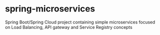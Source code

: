 # spring-microservices

Spring Boot/Spring Cloud project containing simple microservices focused on Load Balancing, API gateway and Service Registry concepts

